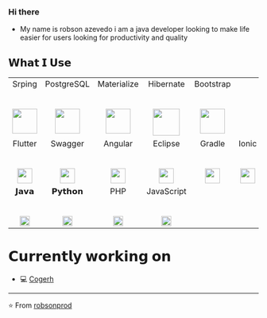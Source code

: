 ### Hi there

- My name is robson azevedo i am a java developer looking to make life easier for users looking for productivity and quality

<!--
**username/username** is a ✨ _special_ ✨ repository because its `README.md` (this file) appears on your GitHub profile.
-->

## 𝗪𝗵𝗮𝘁 𝗜 𝗨𝘀𝗲

<table>
  <tbody>
    <tr valign="top">
      <td width="15%" align="center">
        <span>Srping</span><br><br><br>
        <img height="50px" src="https://cdn.svgporn.com/logos/spring.svg">
      </td>
      <td width="15%" align="center">
        <span>PostgreSQL</span><br><br><br>
        <img height="50px" src="https://cdn.svgporn.com/logos/postgresql.svg">
      </td>
      <td width="15%" align="center">
        <span>Materialize</span><br><br><br>
        <img height="50px" src="https://cdn.svgporn.com/logos/materializecss.svg">
      </td>
      <td width="15%" align="center">
        <span>Hibernate</span><br><br><br>
        <img height="54px" src="https://cdn.svgporn.com/logos/hibernate.svg">
      </td>
      <td width="15%" align="center">
        <span>Bootstrap</span><br><br><br>
        <img height="50px" src="https://cdn.svgporn.com/logos/bootstrap.svg">
      </td>
    </tr>
    <tr valign="top">
      <td width="15%" align="center">
        <span>Flutter</span><br><br><br>
        <img height="30px" src="https://cdn.svgporn.com/logos/flutter.svg">
      </td>
      <td width="15%" align="center">
        <span>Swagger</span><br><br><br>
        <img height="30px" src="https://cdn.svgporn.com/logos/swagger.svg">
      </td>
      <td width="15%" align="center">
        <span>Angular</span><br><br><br>
        <img height="30px" src="https://cdn.svgporn.com/logos/angular-icon.svg">
      </td>
      <td width="15%" align="center">
        <span>Eclipse</span><br><br><br>
        <img height="30px" src="https://cdn.svgporn.com/logos/eclipse.svg">
      </td>
      <td width="15%" align="center">
        <span>Gradle</span><br><br><br>
        <img height="30px" src="https://cdn.svgporn.com/logos/gradle.svg">
      </td>
      <td width="15%" align="center">
        <span>Ionic</span><br><br><br>
        <img height="30px" src="https://cdn.svgporn.com/logos/ionic.svg">
      </td>
      <td width="15%" align="center">
        <span>Laravel</span><br><br><br>
        <img height="30px" src="https://cdn.svgporn.com/logos/laravel.svg">
      </td>
      <td width="15%" align="center">
        <span>MySQL</span><br><br><br>
        <img height="30px" src="https://cdn.svgporn.com/logos/mysql.svg">
      </td>
      <td width="15%" align="center">
        <span>Oracle</span><br><br><br>
        <img height="30px" src="https://cdn.svgporn.com/logos/oracle.svg">
      </td>
    </tr>
    <tr valign="top">
      <td width="15%" align="center">
        <span>𝗝𝗮𝘃𝗮</span><br><br><br>
        <img height="20px" src="https://cdn.svgporn.com/logos/java.svg">
      </td>
      <td width="15%" align="center">
        <span>𝗣𝘆𝘁𝗵𝗼𝗻</span><br><br><br>
        <img height="20px" src="https://cdn.svgporn.com/logos/python.svg">
      </td>
      <td width="15%" align="center">
        <span>PHP</span><br><br><br>
        <img height="20px" src="https://cdn.svgporn.com/logos/php.svg">
      </td>
      <td width="15%" align="center">
        <span>JavaScript</span><br><br><br>
        <img height="20px" src="https://cdn.svgporn.com/logos/javascript.svg">
      </td>
    </tr>
  </tbody>
</table>

# 𝗖𝘂𝗿𝗿𝗲𝗻𝘁𝗹𝘆 𝘄𝗼𝗿𝗸𝗶𝗻𝗴 𝗼𝗻

- 💻 [Cogerh](https://www.cogerh.com.br/)

---

 ⭐️ From [robsonprod](https://github.com/robsonprod)
